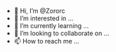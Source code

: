 - 👋 Hi, I’m @Zororc
- 👀 I’m interested in ...
- 🌱 I’m currently learning ...
- 💞️ I’m looking to collaborate on ...
- 📫 How to reach me ...

<!---
Zororc/Zororc is a ✨ special ✨ repository because its `README.md` (this file) appears on your GitHub profile.
You can click the Preview link to take a look at your changes.
--->
